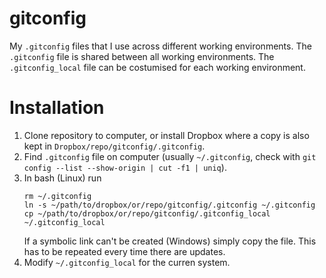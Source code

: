# gitconfig
My `.gitconfig` files that I use across different working environments.
The `.gitconfig` file is shared between all working environments.
The `.gitconfig_local` file can be costumised for each working environment.

# Installation
1. Clone repository to computer, or install Dropbox where a copy is also kept in `Dropbox/repo/gitconfig/.gitconfig`.
1. Find `.gitconfig` file on computer (usually `~/.gitconfig`, check with `git config --list --show-origin | cut -f1 | uniq`).
1. In bash (Linux) run   
   ```
   rm ~/.gitconfig
   ln -s ~/path/to/dropbox/or/repo/gitconfig/.gitconfig ~/.gitconfig
   cp ~/path/to/dropbox/or/repo/gitconfig/.gitconfig_local ~/.gitconfig_local
   ```
   If a symbolic link can't be created (Windows) simply copy the file. This has to be repeated every time there are updates.
1. Modify `~/.gitconfig_local` for the curren system.
